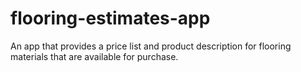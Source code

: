 # flooring-estimates-app
An app that provides a price list and product description for flooring materials that are available for purchase.
